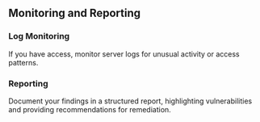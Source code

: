 ## Monitoring and Reporting

### Log Monitoring

If you have access, monitor server logs for unusual activity or access patterns.

### Reporting

Document your findings in a structured report, highlighting vulnerabilities and providing recommendations for remediation.